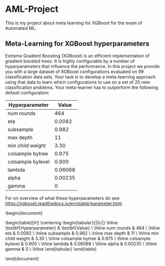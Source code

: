 # AML-Project
This is my project about meta learning for XGBoost for the exam of Automated ML.

## Meta-Learning for XGBoost hyperparameters
Extreme Gradient Boosting (XGBoost) is an efficient implementation of gradient boosted trees.
It is highly configurable by a number of hyperparameters that influence the performance. In
this project we provide you with a large dataset of XGBoost configurations evaluated on 99
classification data sets.
Your task is to develop a meta-learning approach using that data to learn which configurations to
use on a set of 20 new classification problems.
Your meta-learner has to outperform the following default configuration:

| Hyperparameter | Value       |
|----------------|-------------|
|num rounds      | 464         |
|eta             | 0.0082 |
|subsample |0.982|
|max depth |11|
|min child weight |3.30|
|colsample bytree | 0.975|
|colsample bylevel | 0.900|
|lambda |0.06068|
|alpha |0.00235|
|gamma |0|
For on overview of what these hyperparameters do see:
https://xgboost.readthedocs.io/en/stable/parameter.html.


\begin{document}

\begin{table}[h!]
\centering
\begin{tabular}{|l|c|}
\hline
\textbf{Hyperparameter} & \textbf{Value} \\ \hline
num rounds & 464 \\ \hline
eta & 0.0082 \\ \hline
subsample & 0.982 \\ \hline
max depth & 11 \\ \hline
min child weight & 3.30 \\ \hline
colsample bytree & 0.975 \\ \hline
colsample bylevel & 0.900 \\ \hline
lambda & 0.06068 \\ \hline
alpha & 0.00235 \\ \hline
gamma & 0 \\ \hline
\end{tabular}
\end{table}

\end{document}






